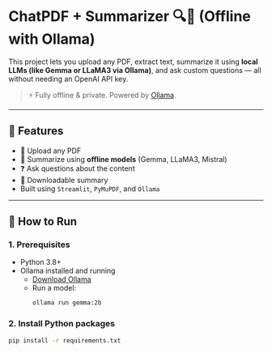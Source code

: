 # ChatPDF + Summarizer 🔍📄 (Offline with Ollama)

This project lets you upload any PDF, extract text, summarize it using **local LLMs (like Gemma or LLaMA3 via Ollama)**, and ask custom questions — all without needing an OpenAI API key.

> ⚡ Fully offline & private. Powered by [Ollama](https://ollama.com).

---

## 🧰 Features

- 📁 Upload any PDF
- 🧠 Summarize using **offline models** (Gemma, LLaMA3, Mistral)
- ❓ Ask questions about the content
- 💾 Downloadable summary
- Built using `Streamlit`, `PyMuPDF`, and `Ollama`

---

## 🚀 How to Run

### 1. Prerequisites
- Python 3.8+
- Ollama installed and running
  - [Download Ollama](https://ollama.com/download)
  - Run a model:  
    ```bash
    ollama run gemma:2b
    ```

### 2. Install Python packages
```bash
pip install -r requirements.txt

